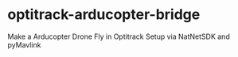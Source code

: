 # optitrack-arducopter-bridge
Make a Arducopter Drone Fly in Optitrack Setup via NatNetSDK and pyMavlink
